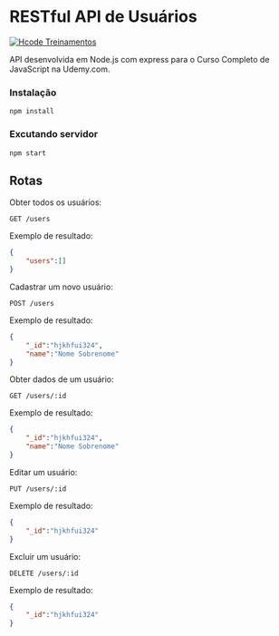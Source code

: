 # RESTful API de Usuários

[![Hcode Treinamentos](https://www.hcode.com.br/res/img/hcode-200x100.png)](https://www.hcode.com.br)

API desenvolvida em Node.js com express para o Curso Completo de JavaScript na Udemy.com.

### Instalação
```
npm install
```

### Excutando servidor
```
npm start
```
## Rotas
Obter todos os usuários:
```
GET /users
```
Exemplo de resultado:
```json
{
    "users":[]
}
```

Cadastrar um novo usuário:
```
POST /users
```
Exemplo de resultado:
```json
{
    "_id":"hjkhfui324",
    "name":"Nome Sobrenome"
}
```

Obter dados de um usuário:
```
GET /users/:id
```
Exemplo de resultado:
```json
{
    "_id":"hjkhfui324",
    "name":"Nome Sobrenome"
}
```

Editar um usuário:
```
PUT /users/:id
```
Exemplo de resultado:
```json
{
    "_id":"hjkhfui324"
}
```

Excluir um usuário:
```
DELETE /users/:id
```
Exemplo de resultado:
```json
{
    "_id":"hjkhfui324"
}
```
